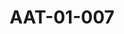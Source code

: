 ---
pid: AAT-01-007
title: AAT-01-007
language: en
collection: Abdel Rahman Ali Taha
original_label: SAD 4/8/747
rights: Durham Sudan Archive
location_of_original: Sudan Archive Durham University
photographer_or_studio: 
scanned_from: photograph14.7 by 10.4
_date: '1952'
location: Egypt, Cairo
description: Delegation for nationalist-Egyptian government negotiations
additional_notes: 'From the right sitting: Abdel Rahman Ali Taha, Muhammad Naguib,
  Abdullah Fadil al Mahdi, Ali Mahir, Muhammad Salih Shingeiti, Salah Salim. From
  the right on top: Hussein Thu Fuqar Sabri, Daoud al Khalifa, Ahmed Yusef Hashim,
  Ziyada Irbab, Muhammad Ahmad al Mahgoub, Ayoub Bih Abdel Magid'
permission_display: 'yes'
on_server: 'no'
on_website: 'no'
permalink: "/archive/en/aat-01-007.html"
layout: photo-page
---